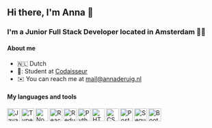 ## Hi there, I'm Anna 👋

### I'm a Junior Full Stack Developer located in Amsterdam :woman_technologist:

#### About me
- 🇳🇱   Dutch
- 📖: Student at <a href="https://codaisseur.com/" target="_blank">Codaisseur</a>
- ✉️   You can reach me at <a href="mailto:mail@annaderuig.nl">mail@annaderuig.nl</a>

#### My languages and tools

<a href="https://developer.mozilla.org/en-US/docs/Web/JavaScript" target="_blank"> <img align="left" alt="JavaScript" title="JavaScript" width="30px" src="https://cdn.worldvectorlogo.com/logos/logo-javascript.svg" /></a>

<a href="https://www.typescriptlang.org/" target="_blank"> <img align="left" alt="TypeScript" title="TypeScript" width="30px" src="https://cdn.worldvectorlogo.com/logos/typescript.svg" /></a>

<a href="https://nodejs.org/en/" target="_blank"> <img align="left" alt="Node.js" title="Node.js" width="30px" src="https://cdn.worldvectorlogo.com/logos/nodejs-icon.svg" /></a>

<a href="https://reactjs.org/" target="_blank"> <img align="left" alt="React" title="React" width="30px" src="https://cdn.worldvectorlogo.com/logos/react-2.svg" /></a>

<a href="https://redux.js.org" target="_blank"> <img align="left" alt="Redux" title="Redux" width="30px" src="https://cdn.worldvectorlogo.com/logos/redux.svg" /></a>

<a href="https://www.python.org/" target="_blank"> <img align="left" alt="Python" title="Python" height="30px" src="https://cdn.worldvectorlogo.com/logos/python-5.svg" /></a>

<a href="https://developer.mozilla.org/en-US/docs/Web/Guide/HTML/HTML5" target="_blank"> <img align="left" alt="HTML5" title="HTML5" height="30px" src="https://cdn.worldvectorlogo.com/logos/html5.svg" /></a>

<a href="https://developer.mozilla.org/en-US/docs/Web/CSS" target="_blank"> <img align="left" alt="CSS3" title="CSS3" height="30px" src="https://cdn.worldvectorlogo.com/logos/css-5.svg" /></a>

<a href="https://www.postgresql.org/" target="_blank"> <img align="left" alt="PostgreSQL" title="PostgreSQL" height="30px" src="https://cdn.worldvectorlogo.com/logos/postgresql.svg" /> </a>
                                                                                                                                                     
<a href="https://sequelize.org/" target="_blank"> <img align="left" alt="Sequelize" title="Sequelize" height="30px" src="https://cdn.worldvectorlogo.com/logos/sequelize.svg" /> </a>

<a href="https://getbootstrap.com/" target="_blank"> <img align="left" alt="Bootstrap" title="Bootstrap" height="30px" src="https://cdn.worldvectorlogo.com/logos/bootstrap-4.svg" /> </a>
                                                                                                              
